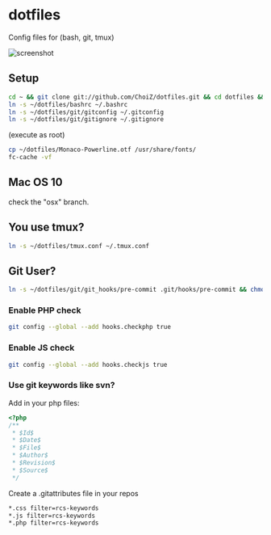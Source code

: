 # dotfiles

Config files for (bash, git, tmux)

![screenshot](https://raw.github.com/ChoiZ/dotfiles/gh-pages/screenshot.png)

## Setup

```bash
cd ~ && git clone git://github.com/ChoiZ/dotfiles.git && cd dotfiles && git submodule init && git submodule update
ln -s ~/dotfiles/bashrc ~/.bashrc
ln -s ~/dotfiles/git/gitconfig ~/.gitconfig
ln -s ~/dotfiles/git/gitignore ~/.gitignore
```

(execute as root)
```bash
cp ~/dotfiles/Monaco-Powerline.otf /usr/share/fonts/
fc-cache -vf
```

## Mac OS 10
check the "osx" branch.

## You use tmux?
```bash
ln -s ~/dotfiles/tmux.conf ~/.tmux.conf
```

## Git User?
```bash
ln -s ~/dotfiles/git/git_hooks/pre-commit .git/hooks/pre-commit && chmod +x .git/hooks/pre-commit
```

### Enable PHP check
```bash
git config --global --add hooks.checkphp true
```

### Enable JS check
```bash
git config --global --add hooks.checkjs true
```

### Use git keywords like svn?

Add in your php files:

```php
<?php
/**
 * $Id$
 * $Date$
 * $File$
 * $Author$
 * $Revision$
 * $Source$
 */
```

Create a .gitattributes file in your repos

```bash
*.css filter=rcs-keywords
*.js filter=rcs-keywords
*.php filter=rcs-keywords
```
